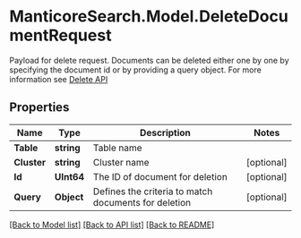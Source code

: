 # ManticoreSearch.Model.DeleteDocumentRequest
Payload for delete request. Documents can be deleted either one by one by specifying the document id or by providing a query object. For more information see  [Delete API](https://manual.manticoresearch.com/Deleting_documents) 

## Properties

Name | Type | Description | Notes
------------ | ------------- | ------------- | -------------
**Table** | **string** | Table name | 
**Cluster** | **string** | Cluster name | [optional] 
**Id** | **UInt64** | The ID of document for deletion | [optional]
**Query** | **Object** | Defines the criteria to match documents for deletion | [optional] 

[[Back to Model list]](../README.md#documentation-for-models) [[Back to API list]](../README.md#documentation-for-api-endpoints) [[Back to README]](../README.md)

